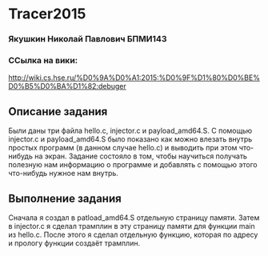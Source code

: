 # Tracer2015

### Якушкин Николай Павлович БПМИ143

### ССылка на вики:
http://wiki.cs.hse.ru/%D0%9A%D0%A1:2015:%D0%9F%D1%80%D0%BE%D0%B5%D0%BA%D1%82:debuger

## Описание задания

Были даны три файла hello.c, injector.c и payload_amd64.S.
С помощью injector.c и payload_amd64.S было показано как можно влезать внутрь простых программ (в данном случае hello.c) и выводить при этом что-нибудь на экран.
Задание состояло в том, чтобы научиться получать полезную нам информацию о программе и добавлять с помощью этого что-нибудь нужное нам внутрь.

## Выполнение задания

Сначала я создал в patload_amd64.S отдельную страницу памяти. Затем в injector.c я сделал трамплин в эту страницу памяти для функции main из hello.c. После этого я сделал отдельную функцию, которая по адресу и прологу функции создаёт трамплин.

